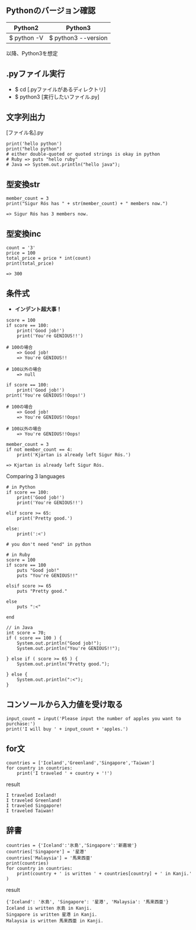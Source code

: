 ## Pythonのバージョン確認
| Python2         | Python3                         |
| ----------- | ------------------- |
| $ python -V | $ python3 --version |

以降、Python3を想定

## .pyファイル実行
- $ cd [.pyファイルがあるディレクトリ]
- $ python3 [実行したいファイル.py]


##    文字列出力
[ファイル名].py
```
print('hello python')
print("hello python")
# either double-quoted or quoted strings is okay in python
# Ruby => puts "hello ruby"
# Java => System.out.println("hello java");
```

## 型変換str
```
member_count = 3
print("Sigur Rós has " + str(member_count) + " members now.")

=> Sigur Rós has 3 members now.
```

## 型変換inc
```
count = '3'
price = 100
total_price = price * int(count)
print(total_price)

=> 300
```

## 条件式
- <b>インデント超大事！</b>

```
score = 100
if score == 100:
    print('Good job!')
    print('You're GENIOUS!!')

# 100の場合
    => Good job!
    => You're GENIOUS!!

# 100以外の場合
    => null
```
```
if score == 100:
    print('Good job!')
print('You're GENIOUS!!Oops!')

# 100の場合
    => Good job!
    => You're GENIOUS!!Oops!

# 100以外の場合
    => You're GENIOUS!!Oops!
```
```
member_count = 3
if not member_count == 4:
    print('Kjartan is already left Sigur Rós.')

=> Kjartan is already left Sigur Rós.
```
Comparing 3 languages
```
# in Python
if score == 100:
    print('Good job!')
    print('You're GENIOUS!!')

elif score >= 65:
    print('Pretty good.')

else:
    print(':<')

# you don't need "end" in python
```
```
# in Ruby
score = 100
if score == 100
    puts "Good job!"
    puts "You're GENIOUS!!"

elsif score >= 65
    puts "Pretty good."

else
    puts ":<"

end
```
```
// in Java
int score = 70;
if ( score == 100 ) {
    System.out.println("Good job!");
    System.out.println("You're GENIOUS!!");

} else if ( score >= 65 ) {
    System.out.println("Pretty good.");

} else {
    System.out.println(":<");
}    
```

## コンソールから入力値を受け取る
```
input_count = input('Please input the number of apples you want to purchase:')
print('I will buy ' + input_count + 'apples.')
```

## for文
```
countries = ['Iceland','Greenland','Singapore','Taiwan']
for country in countries:
    print('I traveled ' + country + '!')
```
result
```
I traveled Iceland!
I traveled Greenland!
I traveled Singapore!
I traveled Taiwan!
```

## 辞書

```
countries = {'Iceland':'氷島','Singapore':'新嘉坡'}
countries['Singapore'] = '星港'
countries['Malaysia'] = '馬来西亜'
print(countries)
for country in countries:
    print(country + ' is written ' + countries[country] + ' in Kanji.' )
```
result
```
{'Iceland': '氷島', 'Singapore': '星港', 'Malaysia': '馬来西亜'}
Iceland is written 氷島 in Kanji.
Singapore is written 星港 in Kanji.
Malaysia is written 馬来西亜 in Kanji.
```
